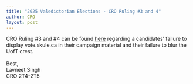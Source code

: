 ```yaml
---
title: "2025 Valedictorian Elections - CRO Ruling #3 and 4"
author: CRO
layout: post
---
```


CRO Ruling #3 and #4 can be found <a href="https://docs.google.com/document/d/10q-FQ0vLm4oxUUPJzfPqx92ob0WlvAOKXtuYOq1NCGg/edit?tab=t.0">here</a> regarding a candidates’ failure to display vote.skule.ca in their campaign material and their failure to blur the UofT crest.
<br><br>
Best,<br>
Lavneet Singh<br>
CRO 2T4-2T5
